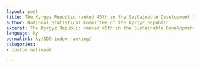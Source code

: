 ```yaml
---
layout: post
title: The Kyrgyz Republic ranked 45th in the Sustainable Development Goals (SDG) Index for 2023 and leads among Central Asian countries
author: National Statistical Committee of the Kyrgyz Republic
excerpt: The Kyrgyz Republic ranked 45th in the Sustainable Development Goals (SDG) Index for 2023 and leads among Central Asian countries
language: ky
permalink: ky/SDG-index-ranking/
categories: 
- custom.national

---
```

